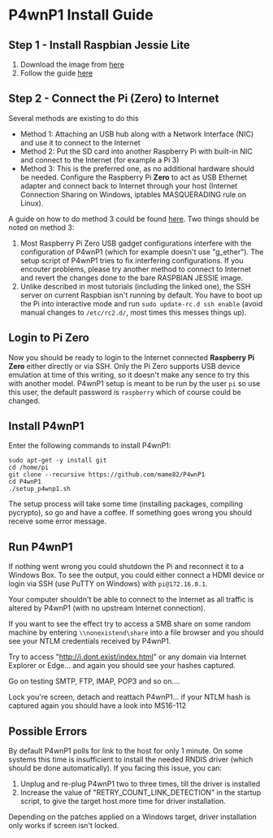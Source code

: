 P4wnP1 Install Guide
==================

Step 1 - Install Raspbian Jessie Lite
-----------------------------------------------

 1. Download the image from [here](https://www.raspberrypi.org/downloads/raspbian/)
 2. Follow the guide [here](https://www.raspberrypi.org/documentation/installation/installing-images/README.md)

Step 2 - Connect the Pi (Zero) to Internet
------------------------------------------------------

Several methods are existing to do this

 - Method 1: Attaching an USB hub along with a Network Interface (NIC) and use it to connect to the Internet
 - Method 2: Put the SD card into another Raspberry Pi with built-in NIC and connect to the Internet (for example a Pi 3)
 - Method 3: This is the preferred one, as no additional hardware should be needed. Configure the Raspberry Pi **Zero** to act as USB Ethernet adapter and connect back to Internet through your host (Internet Connection Sharing on Windows, iptables MASQUERADING rule on Linux). 

A guide on how to do method 3 could be found [here](http://www.circuitbasics.com/raspberry-pi-zero-ethernet-gadget/). Two things should be noted on method 3:

1. Most Raspberry Pi Zero USB gadget configurations interfere with the configuration of P4wnP1 (which for example doesn't use "g_ether"). The setup script of P4wnP1 tries to fix interfering configurations. If you encouter problems, please try another method to connect to Internet and revert the changes done to the bare RASPBIAN JESSIE image.
2. Unlike described in most tutorials (including the linked one), the SSH server on current Raspbian isn't running by default. You have to boot up the Pi into interactive mode and run `sudo update-rc.d ssh enable` (avoid manual changes to `/etc/rc2.d/`, most times this messes things up).

Login to Pi Zero
---------------------
Now you should be ready to login to the Internet connected **Raspberry Pi Zero** either directly or via SSH. Only the Pi Zero supports USB device emulation at time of this writing, so it doesn't make any sence to try this with another model.
P4wnP1 setup is meant to be run by the user `pi` so use this user, the default password is `raspberry` which of course could be changed.

Install P4wnP1
--------------------
Enter the following commands to install P4wnP1:

    sudo apt-get -y install git
    cd /home/pi
    git clone --recursive https://github.com/mame82/P4wnP1
    cd P4wnP1
    ./setup_p4wnp1.sh

The setup process will take some time (installing packages, compiling pycrypto), so go and have a coffee.
If something goes wrong you should receive some error message.

Run P4wnP1
----------------
If nothing went wrong you could shutdown the Pi and reconnect it to a Windows Box.
To see the output, you could either connect a HDMI device or login via SSH (use PuTTY on Windows) with `pi@172.16.0.1`.

Your computer shouldn't be able to connect to the Internet as all traffic is altered by P4wnP1 (with no upstream Internet connection).

If you want to see the effect try to access a SMB share on some random machine by entering `\\nonexistend\share` into a file browser and you should see your NTLM credentials received by P4wnP1.

Try to access "http://i.dont.exist/index.html" or any domain via Internet Explorer or Edge... and again you should see your hashes captured.

Go on testing SMTP, FTP, IMAP, POP3  and so on....

Lock you're screen, detach and reattach P4wnP1... if your NTLM hash is captured again you should have a look into MS16-112


Possible Errors
-------------------
By default P4wnP1 polls for link to the host for only 1 minute. On some systems this time is insufficient to install the needed RNDIS driver (which should be done automatically). If you facing this issue, you can:

1. Unplug and re-plug P4wnP1 two to three times, till the driver is installed
2. Increase the value of "RETRY_COUNT_LINK_DETECTION" in the startup script, to give the target host more time for driver installation.

Depending on the patches applied on a Windows target, driver installation only works if screen isn't locked.
